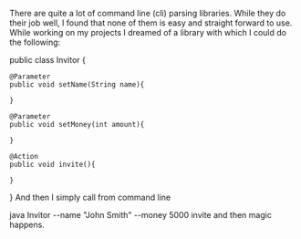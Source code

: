 There are quite a lot of command line (cli) parsing libraries. While they do their job well, I found that none of them is easy and straight forward to use. While working on my projects I dreamed of a library with which I could do the following:

public class Invitor {

    @Parameter
    public void setName(String name){

    }

    @Parameter
    public void setMoney(int amount){

    }

    @Action
    public void invite(){

    }
}
And then I simply call from command line

java Invitor --name "John Smith" --money 5000 invite
and then magic happens.
